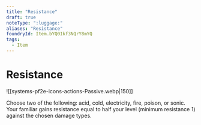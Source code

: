 ```yaml
---
title: "Resistance"
draft: true
noteType: ":luggage:"
aliases: "Resistance"
foundryId: Item.bYQ0Ikf3NQrY8mYQ
tags:
  - Item
---
```


# Resistance
![[systems-pf2e-icons-actions-Passive.webp|150]]

Choose two of the following: acid, cold, electricity, fire, poison, or sonic. Your familiar gains resistance equal to half your level (minimum resistance 1) against the chosen damage types.
